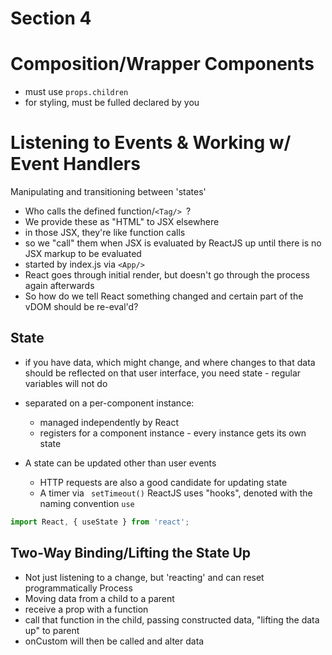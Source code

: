 # Section 4

# Composition/Wrapper Components
* must use ```props.children```
* for styling, must be fulled declared by you

# Listening to Events & Working w/ Event Handlers
Manipulating and transitioning between 'states'

* Who calls the defined function/```<Tag/> ```?
* We provide these as "HTML" to JSX elsewhere
* in those JSX, they're like function calls
* so we "call" them when JSX is evaluated by ReactJS up until there is no JSX markup to be evaluated
* started by index.js via ```<App/>```
* React goes through initial render, but doesn't go through the process again afterwards
* So how do we tell React something changed and certain part of the vDOM should be re-eval'd?

## State

* if you have data, which might change, and where changes to that data should be reflected on that user interface, you need state - regular variables will not do
* separated on a per-component instance: 
  * managed independently by React
  * registers for a component instance - every instance gets its own state

* A state can be updated other than user events
  * HTTP requests are also a good candidate for updating state
  * A timer via ``` setTimeout()```
ReactJS uses "hooks", denoted with the naming convention ```use```

```javascript
import React, { useState } from 'react';
```

## Two-Way Binding/Lifting the State Up

* Not just listening to a change, but 'reacting' and can reset programmatically
Process  
* Moving data from a child to a parent
* receive a prop with a function
* call that function in the child, passing constructed data, "lifting the data up" to parent
* onCustom will then be called and alter data